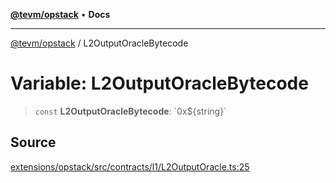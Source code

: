 [**@tevm/opstack**](../README.md) • **Docs**

***

[@tevm/opstack](../globals.md) / L2OutputOracleBytecode

# Variable: L2OutputOracleBytecode

> `const` **L2OutputOracleBytecode**: \`0x$\{string\}\`

## Source

[extensions/opstack/src/contracts/l1/L2OutputOracle.ts:25](https://github.com/evmts/tevm-monorepo/blob/main/extensions/opstack/src/contracts/l1/L2OutputOracle.ts#L25)
